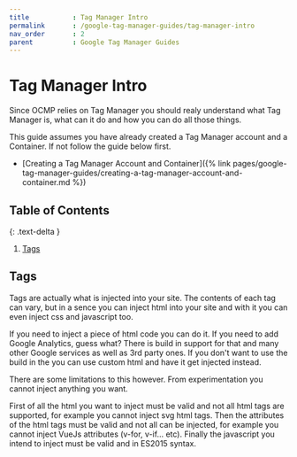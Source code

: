 ```yaml
---
title			: Tag Manager Intro
permalink		: /google-tag-manager-guides/tag-manager-intro
nav_order		: 2
parent			: Google Tag Manager Guides
---
```


# Tag Manager Intro

Since OCMP relies on Tag Manager you should realy understand what Tag Manager is, what can it do and how you can do all those things.

This guide assumes you have already created a Tag Manager account and a Container. If not follow the guide below first.

- [Creating a Tag Manager Account and Container]({% link pages/google-tag-manager-guides/creating-a-tag-manager-account-and-container.md %})

## Table of Contents
{: .text-delta }

1. [Tags](#google-tag-manager)

## Tags

Tags are actually what is injected into your site. 
The contents of each tag can vary, but in a sence you can inject html into your site and with it you can even inject css and javascript too.

If you need to inject a piece of html code you can do it.
If you need to add Google Analytics, guess what? There is build in support for that and many other Google services as well as 3rd party ones.
If you don't want to use the build in the you can use custom html and have it get injected instead.

There are some limitations to this however. From experimentation you cannot inject anything you want.

First of all the html you want to inject must be valid and not all html tags are supported, for example you cannot inject svg html tags.
Then the attributes of the html tags must be valid and not all can be injected, for example you cannot inject VueJs attributes (v-for, v-if... etc).
Finally the javascript you intend to inject must be valid and in ES2015 syntax.

